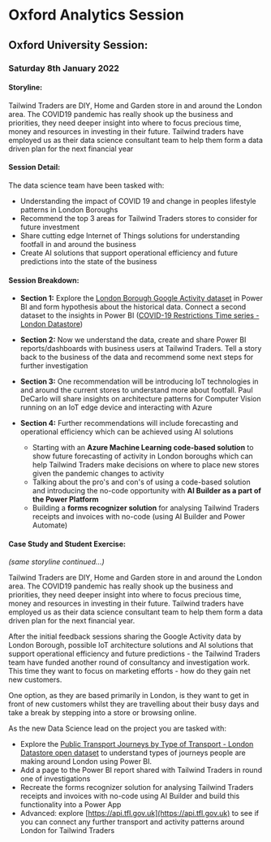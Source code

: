 # Oxford Analytics Session

## Oxford University Session: 
### Saturday 8th January 2022

#### Storyline: 
Tailwind Traders are DIY, Home and Garden store in and around the London area. The COVID19 pandemic has really shook up the business and priorities, they need deeper insight into where to focus precious time, money and resources in investing in their future. Tailwind traders have employed us as their data science consultant team to help them form a data driven plan for the next financial year

#### Session Detail:
The data science team have been tasked with:
* Understanding the impact of COVID 19 and change in peoples lifestyle patterns in London Boroughs
* Recommend the top 3 areas for Tailwind Traders stores to consider for future investment
* Share cutting edge Internet of Things solutions for understanding footfall in and around the business
* Create AI solutions that support operational efficiency and future predictions into the state of the business 

#### Session Breakdown:

* **Section 1:** Explore the [London Borough Google Activity dataset](https://data.london.gov.uk/dataset/public-transport-journeys-type-transport) in Power BI and form hypothesis about the historical data. Connect a second dataset to the insights in Power BI ([COVID-19 Restrictions Time series - London Datastore](https://data.london.gov.uk/dataset/covid-19-restrictions-timeseries))

* **Section 2:** Now we understand the data, create and share Power BI reports/dashboards with business users at Tailwind Traders. Tell a story back to the business of the data and recommend some next steps for further investigation
* **Section 3:** One recommendation will be introducing IoT technologies in and around the current stores to understand more about footfall. Paul DeCarlo will share insights on architecture patterns for Computer Vision running on an IoT edge device and interacting with Azure
* **Section 4:** Further recommendations will include forecasting and operational efficiency which can be achieved using AI solutions
    * Starting with an **Azure Machine Learning code-based solution** to show future forecasting of activity in London boroughs which can help Tailwind Traders make decisions on where to place new stores given the pandemic changes to activity
	* Talking about the pro's and con's of using a code-based solution and introducing the no-code opportunity with **AI Builder as a part of the Power Platform**
	* Building a **forms recognizer solution** for analysing Tailwind Traders receipts and invoices with no-code (using AI Builder and Power Automate)

#### Case Study and Student Exercise:
*(same storyline continued…)*

Tailwind Traders are DIY, Home and Garden store in and around the London area. The COVID19 pandemic has really shook up the business and priorities, they need deeper insight into where to focus precious time, money and resources in investing in their future. Tailwind traders have employed us as their data science consultant team to help them form a data driven plan for the next financial year.

After the initial feedback sessions sharing the Google Activity data by London Borough, possible IoT architecture solutions and  AI solutions that support operational efficiency and future predictions - the Tailwind Traders team have funded another round of consultancy and investigation work. This time they want to focus on marketing efforts - how do they gain net new customers. 

One option, as they are based primarily in London,  is they want to get in front of new customers whilst they are travelling about their busy days and take a break by stepping into a store or browsing online.

As the new Data Science lead on the project you are tasked with:
* Explore the [Public Transport Journeys by Type of Transport - London Datastore open dataset](https://data.london.gov.uk/dataset/public-transport-journeys-type-transport) to understand types of journeys people are making around London using Power BI.
* Add a page to the Power BI report shared with Tailwind Traders in round one of investigations
* Recreate the forms recognizer solution for analysing Tailwind Traders receipts and invoices with no-code using AI Builder and build this functionality into a Power App
* Advanced: explore [https://api.tfl.gov.uk](https://api.tfl.gov.uk) to see if you can connect any further transport and activity patterns around London for Tailwind Traders
